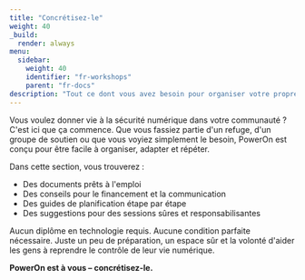 ```yaml
---
title: "Concrétisez-le"
weight: 40
_build:
  render: always
menu:
  sidebar:
    weight: 40
    identifier: "fr-workshops"
    parent: "fr-docs"
description: "Tout ce dont vous avez besoin pour organiser votre propre atelier PowerOn/hackathon/journée à votre rythme."
---
```


Vous voulez donner vie à la sécurité numérique dans votre communauté ? C'est ici que ça commence. Que vous fassiez partie d'un refuge, d'un groupe de soutien ou que vous voyiez simplement le besoin, PowerOn est conçu pour être facile à organiser, adapter et répéter.

Dans cette section, vous trouverez :

* Des documents prêts à l'emploi
* Des conseils pour le financement et la communication
* Des guides de planification étape par étape
* Des suggestions pour des sessions sûres et responsabilisantes

Aucun diplôme en technologie requis. Aucune condition parfaite nécessaire. Juste un peu de préparation, un espace sûr et la volonté d'aider les gens à reprendre le contrôle de leur vie numérique.

**PowerOn est à vous – concrétisez-le.**